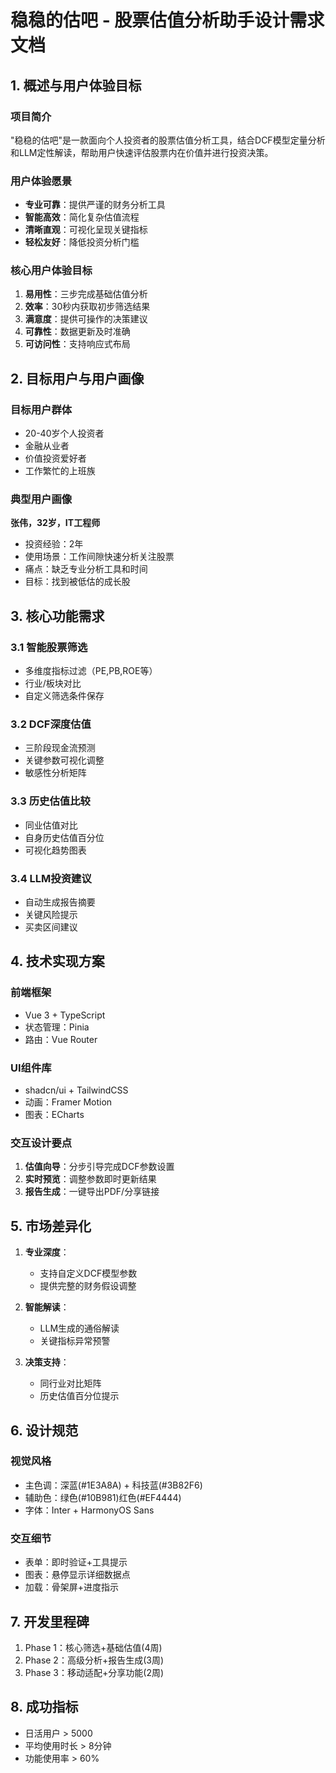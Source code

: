 # 稳稳的估吧 - 股票估值分析助手设计需求文档

## 1. 概述与用户体验目标

### 项目简介
"稳稳的估吧"是一款面向个人投资者的股票估值分析工具，结合DCF模型定量分析和LLM定性解读，帮助用户快速评估股票内在价值并进行投资决策。

### 用户体验愿景
- **专业可靠**：提供严谨的财务分析工具
- **智能高效**：简化复杂估值流程
- **清晰直观**：可视化呈现关键指标
- **轻松友好**：降低投资分析门槛

### 核心用户体验目标
1. **易用性**：三步完成基础估值分析
2. **效率**：30秒内获取初步筛选结果
3. **满意度**：提供可操作的决策建议
4. **可靠性**：数据更新及时准确
5. **可访问性**：支持响应式布局

## 2. 目标用户与用户画像

### 目标用户群体
- 20-40岁个人投资者
- 金融从业者
- 价值投资爱好者
- 工作繁忙的上班族

### 典型用户画像
**张伟，32岁，IT工程师**
- 投资经验：2年
- 使用场景：工作间隙快速分析关注股票
- 痛点：缺乏专业分析工具和时间
- 目标：找到被低估的成长股

## 3. 核心功能需求

### 3.1 智能股票筛选
- 多维度指标过滤（PE,PB,ROE等）
- 行业/板块对比
- 自定义筛选条件保存

### 3.2 DCF深度估值
- 三阶段现金流预测
- 关键参数可视化调整
- 敏感性分析矩阵

### 3.3 历史估值比较
- 同业估值对比
- 自身历史估值百分位
- 可视化趋势图表

### 3.4 LLM投资建议
- 自动生成报告摘要
- 关键风险提示
- 买卖区间建议

## 4. 技术实现方案

### 前端框架
- Vue 3 + TypeScript
- 状态管理：Pinia
- 路由：Vue Router

### UI组件库
- shadcn/ui + TailwindCSS
- 动画：Framer Motion
- 图表：ECharts

### 交互设计要点
1. **估值向导**：分步引导完成DCF参数设置
2. **实时预览**：调整参数即时更新结果
3. **报告生成**：一键导出PDF/分享链接

## 5. 市场差异化

1. **专业深度**：
   - 支持自定义DCF模型参数
   - 提供完整的财务假设调整

2. **智能解读**：
   - LLM生成的通俗解读
   - 关键指标异常预警

3. **决策支持**：
   - 同行业对比矩阵
   - 历史估值百分位提示

## 6. 设计规范

### 视觉风格
- 主色调：深蓝(#1E3A8A) + 科技蓝(#3B82F6)
- 辅助色：绿色(#10B981)红色(#EF4444)
- 字体：Inter + HarmonyOS Sans

### 交互细节
- 表单：即时验证+工具提示
- 图表：悬停显示详细数据点
- 加载：骨架屏+进度指示

## 7. 开发里程碑

1. Phase 1：核心筛选+基础估值(4周)
2. Phase 2：高级分析+报告生成(3周)
3. Phase 3：移动适配+分享功能(2周)

## 8. 成功指标
- 日活用户 > 5000
- 平均使用时长 > 8分钟
- 功能使用率 > 60%
